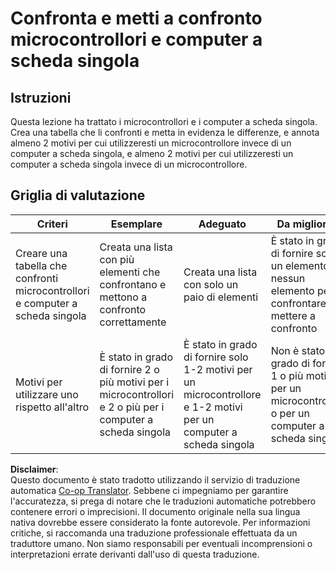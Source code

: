 <!--
CO_OP_TRANSLATOR_METADATA:
{
  "original_hash": "750bd75866471141f857240219084767",
  "translation_date": "2025-08-25T17:35:37+00:00",
  "source_file": "1-getting-started/lessons/2-deeper-dive/assignment.md",
  "language_code": "it"
}
-->
# Confronta e metti a confronto microcontrollori e computer a scheda singola

## Istruzioni

Questa lezione ha trattato i microcontrollori e i computer a scheda singola. Crea una tabella che li confronti e metta in evidenza le differenze, e annota almeno 2 motivi per cui utilizzeresti un microcontrollore invece di un computer a scheda singola, e almeno 2 motivi per cui utilizzeresti un computer a scheda singola invece di un microcontrollore.

## Griglia di valutazione

| Criteri | Esemplare | Adeguato | Da migliorare |
| -------- | --------- | -------- | ------------- |
| Creare una tabella che confronti microcontrollori e computer a scheda singola | Creata una lista con più elementi che confrontano e mettono a confronto correttamente | Creata una lista con solo un paio di elementi | È stato in grado di fornire solo un elemento o nessun elemento per confrontare e mettere a confronto |
| Motivi per utilizzare uno rispetto all'altro | È stato in grado di fornire 2 o più motivi per i microcontrollori e 2 o più per i computer a scheda singola | È stato in grado di fornire solo 1-2 motivi per un microcontrollore e 1-2 motivi per un computer a scheda singola | Non è stato in grado di fornire 1 o più motivi per un microcontrollore o per un computer a scheda singola |

**Disclaimer**:  
Questo documento è stato tradotto utilizzando il servizio di traduzione automatica [Co-op Translator](https://github.com/Azure/co-op-translator). Sebbene ci impegniamo per garantire l'accuratezza, si prega di notare che le traduzioni automatiche potrebbero contenere errori o imprecisioni. Il documento originale nella sua lingua nativa dovrebbe essere considerato la fonte autorevole. Per informazioni critiche, si raccomanda una traduzione professionale effettuata da un traduttore umano. Non siamo responsabili per eventuali incomprensioni o interpretazioni errate derivanti dall'uso di questa traduzione.